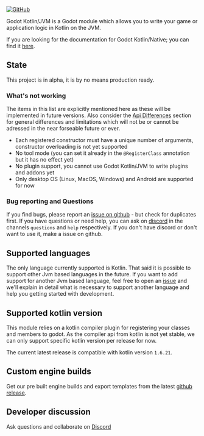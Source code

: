 [![GitHub](https://img.shields.io/github/license/utopia-rise/godot-kotlin-jvm?style=flat-square)](LICENSE)

Godot Kotlin/JVM is a Godot module which allows you to write your game or application logic in Kotlin on the JVM.

If you are looking for the documentation for Godot Kotlin/Native; you can find it [here](https://godot-kotlin.readthedocs.io/en/latest/).

## State
This project is in alpha, it is by no means production ready.

### What's not working
The items in this list are explicitly mentioned here as these will be implemented in future versions. Also consider the [Api Differences](user-guide/api-differences.md) section for general differences and limitations which will not be or cannot be adressed in the near forseable future or ever.

- Each registered constructor must have a unique number of arguments, constructor overloading is not yet supported
- No tool mode (you can set it already in the `@RegisterClass` annotation but it has no effect yet)
- No plugin support, you cannot use Godot Kotlin/JVM to write plugins and addons yet
- Only desktop OS (Linux, MacOS, Windows) and Android are supported for now

### Bug reporting and Questions
If you find bugs, please report an [issue on github](https://github.com/utopia-rise/godot-kotlin-jvm/issues) - but check for duplicates first. If you have questions or need help, you can ask on [discord](https://discord.gg/zpb5Ru7v9x) in the channels `questions` and `help` respectively. If you don't have discord or don't want to use it, make a issue on github.

## Supported languages
The only language currently supported is Kotlin. That said it is possible to support other Jvm based languages in the future. If you want to add support for another Jvm based language, feel free to open an [issue](https://github.com/utopia-rise/godot-kotlin-jvm/issues) and we'll explain in detail what is necessary to support another language and help you getting started with development.

## Supported kotlin version
This module relies on a kotlin compiler plugin for registering your classes and members to godot. As the compiler api from kotlin is not yet stable, we can only support specific kotlin version per release for now. 

The current latest release is compatible with kotlin version `1.6.21`.

## Custom engine builds
Get our pre built engine builds and export templates from the latest [github release](https://github.com/utopia-rise/godot-kotlin-jvm/releases).

## Developer discussion
Ask questions and collaborate on [Discord](https://discord.gg/zpb5Ru7v9x)